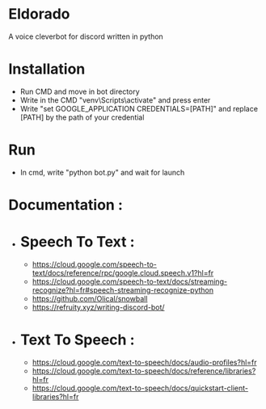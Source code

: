 # Eldorado
 A voice cleverbot for discord written in python

# Installation

- Run CMD and move in bot directory
- Write in the CMD "venv\Scripts\activate" and press enter
- Write "set GOOGLE_APPLICATION CREDENTIALS=[PATH]" and replace [PATH] by the path of your credential

# Run

- In cmd, write "python bot.py" and wait for launch

# Documentation :

- # Speech To Text :
    - https://cloud.google.com/speech-to-text/docs/reference/rpc/google.cloud.speech.v1?hl=fr
    - https://cloud.google.com/speech-to-text/docs/streaming-recognize?hl=fr#speech-streaming-recognize-python
    - https://github.com/Olical/snowball
    - https://refruity.xyz/writing-discord-bot/

- # Text To Speech : 
    - https://cloud.google.com/text-to-speech/docs/audio-profiles?hl=fr
    - https://cloud.google.com/text-to-speech/docs/reference/libraries?hl=fr
    - https://cloud.google.com/text-to-speech/docs/quickstart-client-libraries?hl=fr